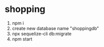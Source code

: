 # shopping
 1. npm i
 2. create new database name "shoppingdb"
 3. npx sequelize-cli db:migrate
 4. npm start
